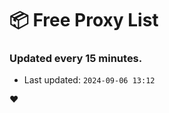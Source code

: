 # :package: Free Proxy List
### Updated every 15 minutes.

- Last updated: `2024-09-06 13:12`

:heart:
